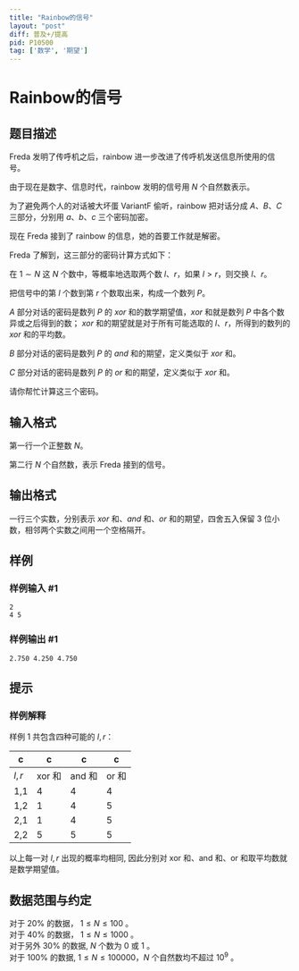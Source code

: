 ```yaml
---
title: "Rainbow的信号"
layout: "post"
diff: 普及+/提高
pid: P10500
tag: ['数学', '期望']
---
```

# Rainbow的信号
## 题目描述

Freda 发明了传呼机之后，rainbow 进一步改进了传呼机发送信息所使用的信号。

由于现在是数字、信息时代，rainbow 发明的信号用 $N$ 个自然数表示。

为了避免两个人的对话被大坏蛋 VariantF 偷听，rainbow 把对话分成 $A、B、C$ 三部分，分别用 $a、b、c$ 三个密码加密。

现在 Freda 接到了 rainbow 的信息，她的首要工作就是解密。

Freda 了解到，这三部分的密码计算方式如下：

在 $1 \sim N$ 这 $N$ 个数中，等概率地选取两个数 $l、r$，如果 $l>r$，则交换 $l、r$。

把信号中的第 $l$ 个数到第 $r$ 个数取出来，构成一个数列 $P$。

$A$ 部分对话的密码是数列 $P$ 的 $xor$ 和的数学期望值，$xor$ 和就是数列 $P$ 中各个数异或之后得到的数； $xor$ 和的期望就是对于所有可能选取的 $l、r$，所得到的数列的 $xor$ 和的平均数。

$B$ 部分对话的密码是数列 $P$ 的 $and$ 和的期望，定义类似于 $xor$ 和。

$C$ 部分对话的密码是数列 $P$ 的 $or$ 和的期望，定义类似于 $xor$ 和。

请你帮忙计算这三个密码。
## 输入格式

第一行一个正整数 $N$。

第二行 $N$ 个自然数，表示 Freda 接到的信号。
## 输出格式

一行三个实数，分别表示 $xor$ 和、$and$ 和、$or$ 和的期望，四舍五入保留 $3$ 位小数，相邻两个实数之间用一个空格隔开。
## 样例

### 样例输入 #1
```
2
4 5
```
### 样例输出 #1
```
2.750 4.250 4.750

```
## 提示

### 样例解释

样例 1 共包含四种可能的 $l,r$：

|c|c|c|c|
|-|-|-|-|
|$l, r$ | xor 和 | and 和 | or 和 |
|1,1 | 4 | 4 | 4 |
|1,2 | 1 | 4 | 5 |
|2,1 | 1 | 4 | 5 |
|2,2 | 5 | 5 | 5 |

以上每一对 $l,r$ 出现的概率均相同, 因此分别对 xor 和、and 和、or 和取平均数就是数学期望值。

## 数据范围与约定

对于 $20 \%$ 的数据， $1 \le N \le 100$ 。  
对于 $40 \%$ 的数据， $1 \le N \le 1000$ 。  
对于另外 $30 \%$ 的数据, $N$ 个数为 $0$ 或 $1$ 。  
对于 $100 \%$ 的数据, $1 \le N \le 100000$，$N$ 个自然数均不超过 $10^9$ 。
